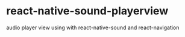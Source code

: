 # react-native-sound-playerview
audio player view using with react-native-sound and react-navigation

